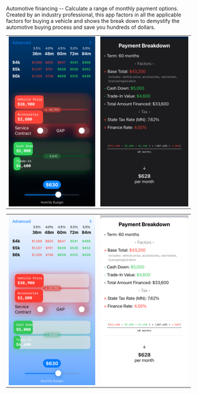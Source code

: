 Automotive financing -- Calculate a range of monthly payment options.
Created by an industry professional, this app factors in all the applicable factors for buying a vehicle and shows the break down to demystify the automotive buying process and save you hundreds of dollars.

<table>
    <tr>
        <td align="center">
            <img src="IMG_8352.jpg" alt="Dark Mode Preview">
        </td>
        <td align="center">
            <img src="IMG_8353.jpg" alt="Dark Mode Breakdown Preview">
        </td>
    </tr>
</table>

<table>
    <tr>
        <td align="center">
            <img src="IMG_8354.jpg" alt="Light Mode Preview">
        </td>
        <td align="center">
            <img src="IMG_8355.jpg" alt="Light Mode Breakdown Preview">
        </td>
    </tr>
</table>
